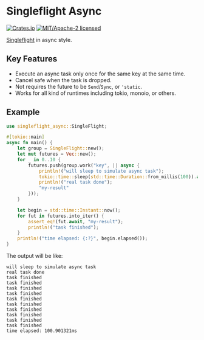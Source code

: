 # Singleflight Async
[![Crates.io][crates-badge]][crates-url]
[![MIT/Apache-2 licensed][license-badge]][license-url]

[crates-badge]: https://img.shields.io/crates/v/singleflight-async.svg
[crates-url]: https://crates.io/crates/singleflight-async
[license-badge]: https://img.shields.io/crates/l/singleflight-async.svg
[license-url]: LICENSE-MIT

[Singleflight](https://github.com/gsquire/singleflight) in async style.

## Key Features
- Execute an async task only once for the same key at the same time.
- Cancel safe when the task is dropped.
- Not requires the future to be `Send`/`Sync`, or `'static`.
- Works for all kind of runtimes including tokio, monoio, or others.

## Example
```rust
use singleflight_async::SingleFlight;

#[tokio::main]
async fn main() {
    let group = SingleFlight::new();
    let mut futures = Vec::new();
    for _ in 0..10 {
        futures.push(group.work("key", || async {
            println!("will sleep to simulate async task");
            tokio::time::sleep(std::time::Duration::from_millis(100)).await;
            println!("real task done");
            "my-result"
        }));
    }

    let begin = std::time::Instant::now();
    for fut in futures.into_iter() {
        assert_eq!(fut.await, "my-result");
        println!("task finished");
    }
    println!("time elapsed: {:?}", begin.elapsed());
}
```

The output will be like:
```
will sleep to simulate async task
real task done
task finished
task finished
task finished
task finished
task finished
task finished
task finished
task finished
task finished
task finished
time elapsed: 100.901321ms
```